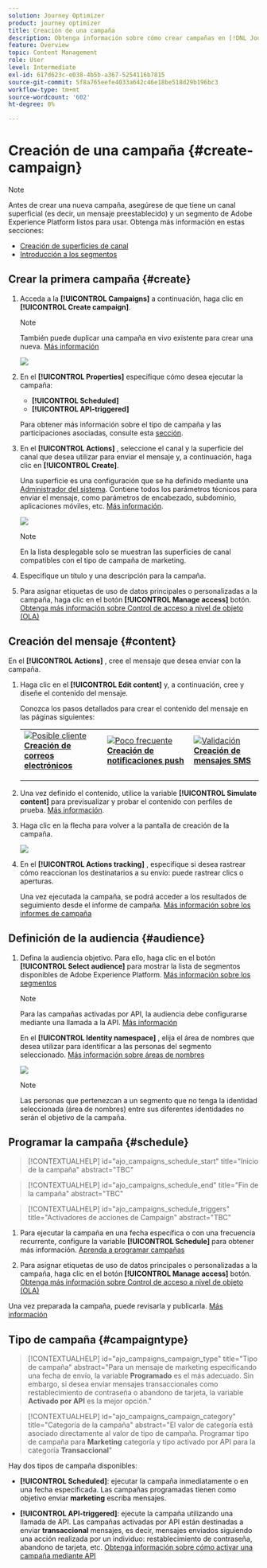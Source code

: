 ```yaml
---
solution: Journey Optimizer
product: journey optimizer
title: Creación de una campaña
description: Obtenga información sobre cómo crear campañas en [!DNL Journey Optimizer]
feature: Overview
topic: Content Management
role: User
level: Intermediate
exl-id: 617d623c-e038-4b5b-a367-5254116b7815
source-git-commit: 5f8a765eefe4033a642c46e18be518d29b196bc3
workflow-type: tm+mt
source-wordcount: '602'
ht-degree: 0%

---
```


# Creación de una campaña {#create-campaign}

>[!NOTE]
>
>Antes de crear una nueva campaña, asegúrese de que tiene un canal superficial (es decir, un mensaje preestablecido) y un segmento de Adobe Experience Platform listos para usar. Obtenga más información en estas secciones:
>
>* [Creación de superficies de canal](../configuration/channel-surfaces.md)
>* [Introducción a los segmentos](../segment/about-segments.md)


## Crear la primera campaña {#create}

1. Acceda a la **[!UICONTROL Campaigns]** a continuación, haga clic en **[!UICONTROL Create campaign]**.

   >[!NOTE]
   >
   >También puede duplicar una campaña en vivo existente para crear una nueva. [Más información](modify-stop-campaign.md#duplicate)

   ![](assets/create-campaign.png)

1. En el **[!UICONTROL Properties]** especifique cómo desea ejecutar la campaña:

   * **[!UICONTROL Scheduled]**
   * **[!UICONTROL API-triggered]**

   Para obtener más información sobre el tipo de campaña y las participaciones asociadas, consulte esta [sección](#campaigntype).

1. En el **[!UICONTROL Actions]** , seleccione el canal y la superficie del canal que desea utilizar para enviar el mensaje y, a continuación, haga clic en **[!UICONTROL Create]**.

   Una superficie es una configuración que se ha definido mediante una [Administrador del sistema](../start/path/administrator.md). Contiene todos los parámetros técnicos para enviar el mensaje, como parámetros de encabezado, subdominio, aplicaciones móviles, etc. [Más información](../configuration/channel-surfaces.md).

   ![](assets/create-campaign-action.png)

   >[!NOTE]
   >
   >En la lista desplegable solo se muestran las superficies de canal compatibles con el tipo de campaña de marketing.

1. Especifique un título y una descripción para la campaña.

   <!--To test the content of your message, toggle the **[!UICONTROL Content experiment]** option on. This allows you to test multiple variables of a delivery on populations samples, in order to define which treatment has the biggest impact on the targeted population.[Learn more about content experiment](../campaigns/content-experiment.md).-->

1. Para asignar etiquetas de uso de datos principales o personalizadas a la campaña, haga clic en el botón **[!UICONTROL Manage access]** botón. [Obtenga más información sobre Control de acceso a nivel de objeto (OLA)](../administration/object-based-access.md)

## Creación del mensaje {#content}

En el **[!UICONTROL Actions]** , cree el mensaje que desea enviar con la campaña.

1. Haga clic en el **[!UICONTROL Edit content]** y, a continuación, cree y diseñe el contenido del mensaje.

   Conozca los pasos detallados para crear el contenido del mensaje en las páginas siguientes:

   <table style="table-layout:fixed">
    <tr style="border: 0;">
    <td>
    <a href="../email/create-email.md">
    <img alt="Posible cliente" src="../assets/do-not-localize/email.jpg">
    </a>
    <div><a href="../email/create-email.md"><strong>Creación de correos electrónicos</strong>
    </div>
    <p>
    </td>
    <td>
    <a href="../push/create-push.md">
      <img alt="Poco frecuente" src="../assets/do-not-localize/push.jpg">
    </a>
    <div>
    <a href="../push/create-push.md"><strong>Creación de notificaciones push</strong></a>
    </div>
    <p>
    </td>
    <td>
    <a href="../sms/create-sms.md">
      <img alt="Validación" src="../assets/do-not-localize/sms.jpg">
    </a>
    <div>
    <a href="../sms/create-sms.md"><strong>Creación de mensajes SMS</strong></a>
    </div>
    <p>
    </td>
    </tr>
    </table>

1. Una vez definido el contenido, utilice la variable **[!UICONTROL Simulate content]** para previsualizar y probar el contenido con perfiles de prueba. [Más información](../email/preview.md).

1. Haga clic en la flecha para volver a la pantalla de creación de la campaña.

   ![](assets/create-campaign-design.png)

1. En el **[!UICONTROL Actions tracking]** , especifique si desea rastrear cómo reaccionan los destinatarios a su envío: puede rastrear clics o aperturas.

   Una vez ejecutada la campaña, se podrá acceder a los resultados de seguimiento desde el informe de campaña. [Más información sobre los informes de campaña](../reports/campaign-global-report.md)

## Definición de la audiencia {#audience}

1. Defina la audiencia objetivo. Para ello, haga clic en el botón **[!UICONTROL Select audience]** para mostrar la lista de segmentos disponibles de Adobe Experience Platform. [Más información sobre los segmentos](../segment/about-segments.md)

   >[!NOTE]
   >
   >Para las campañas activadas por API, la audiencia debe configurarse mediante una llamada a la API. [Más información](api-triggered-campaigns.md)

   En el **[!UICONTROL Identity namespace]** , elija el área de nombres que desea utilizar para identificar a las personas del segmento seleccionado. [Más información sobre áreas de nombres](../event/about-creating.md#select-the-namespace)

   ![](assets/create-campaign-namespace.png)

   >[!NOTE]
   >
   >Las personas que pertenezcan a un segmento que no tenga la identidad seleccionada (área de nombres) entre sus diferentes identidades no serán el objetivo de la campaña.

   <!--If you are are creating an API-triggered campaign, the **[!UICONTROL cURL request]** section allows you to retrieve the **[!UICONTROL Campaign ID]** to use in the API call. [Learn more](api-triggered-campaigns.md)-->

## Programar la campaña {#schedule}

>[!CONTEXTUALHELP]
>id="ajo_campaigns_schedule_start"
>title="Inicio de la campaña"
>abstract="TBC"

>[!CONTEXTUALHELP]
>id="ajo_campaigns_schedule_end"
>title="Fin de la campaña"
>abstract="TBC"

>[!CONTEXTUALHELP]
>id="ajo_campaigns_schedule_triggers"
>title="Activadores de acciones de Campaign"
>abstract="TBC"

1. Para ejecutar la campaña en una fecha específica o con una frecuencia recurrente, configure la variable **[!UICONTROL Schedule]** para obtener más información. [Aprenda a programar campañas](#schedule)

1. Para asignar etiquetas de uso de datos principales o personalizadas a la campaña, haga clic en el botón **[!UICONTROL Manage access]** botón. [Obtenga más información sobre Control de acceso a nivel de objeto (OLA)](../administration/object-based-access.md)

Una vez preparada la campaña, puede revisarla y publicarla. [Más información](#review-activate)

## Tipo de campaña {#campaigntype}

>[!CONTEXTUALHELP]
>id="ajo_campaigns_campaign_type"
>title="Tipo de campaña"
>abstract="Para un mensaje de marketing especificando una fecha de envío, la variable **Programado** es el más adecuado. Sin embargo, si desea enviar mensajes transaccionales como restablecimiento de contraseña o abandono de tarjeta, la variable **Activado por API** es la mejor opción."

>[!CONTEXTUALHELP]
>id="ajo_campaigns_campaign_category"
>title="Categoría de la campaña"
>abstract="El valor de categoría está asociado directamente al valor de tipo de campaña. Programar tipo de campaña para **Marketing** categoría y tipo activado por API para la categoría **Transaccional**"

Hay dos tipos de campaña disponibles:

* **[!UICONTROL Scheduled]**: ejecutar la campaña inmediatamente o en una fecha especificada. Las campañas programadas tienen como objetivo enviar **marketing** escriba mensajes.

* **[!UICONTROL API-triggered]**: ejecute la campaña utilizando una llamada de API. Las campañas activadas por API están destinadas a enviar **transaccional** mensajes, es decir, mensajes enviados siguiendo una acción realizada por un individuo: restablecimiento de contraseña, abandono de tarjeta, etc. [Obtenga información sobre cómo activar una campaña mediante API](api-triggered-campaigns.md)
